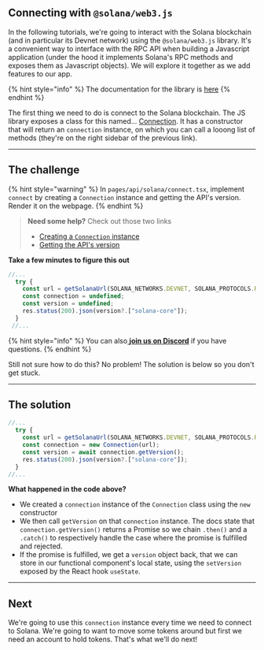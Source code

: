 ## Connecting with `@solana/web3.js`

In the following tutorials, we're going to interact with the Solana blockchain (and in particular its Devnet network) using the `@solana/web3.js` library. It's a convenient way to interface with the RPC API when building a Javascript application (under the hood it implements Solana's RPC methods and exposes them as Javascript objects). We will explore it together as we add features to our app.

{% hint style="info" %}
The documentation for the library is [here](https://solana-labs.github.io/solana-web3.js/)
{% endhint %}

The first thing we need to do is connect to the Solana blockchain. The JS library exposes a class for this named... [Connection](https://solana-labs.github.io/solana-web3.js/classes/Connection.html). It has a constructor that will return an `connection` instance, on which you can call a looong list of methods (they're on the right sidebar of the previous link).

----------------------------------


## The challenge

{% hint style="warning" %}
In `pages/api/solana/connect.tsx`, implement `connect` by creating a `Connection` instance and getting the API's version. Render it on the webpage.
{% endhint %}

>**Need some help?** Check out those two links
>* [Creating a `Connection` instance](https://solana-labs.github.io/solana-web3.js/classes/Connection.html#constructor)  
>* [Getting the API's version](https://solana-labs.github.io/solana-web3.js/classes/Connection.html#getversion)

**Take a few minutes to figure this out**

```typescript
//...
  try {
    const url = getSolanaUrl(SOLANA_NETWORKS.DEVNET, SOLANA_PROTOCOLS.RPC);
    const connection = undefined;
    const version = undefined;
    res.status(200).json(version?.["solana-core"]);
  }
 //...
```

{% hint style="info" %}
You can also[ **join us on Discord**](https://discord.gg/fszyM7K) if you have questions.
{% endhint %}

Still not sure how to do this? No problem! The solution is below so you don't get stuck.

----------------------------------

## The solution

```typescript
//...
  try {
    const url = getSolanaUrl(SOLANA_NETWORKS.DEVNET, SOLANA_PROTOCOLS.RPC);
    const connection = new Connection(url);
    const version = await connection.getVersion();
    res.status(200).json(version?.["solana-core"]);
  } 
//...
```

**What happened in the code above?**

* We created a `connection` instance of the `Connection` class using the `new` constructor
* We then call `getVersion` on that `connection` instance. The docs state that `connection.getVersion()` returns a Promise so we chain `.then()` and a `.catch()` to respectively handle the case where the promise is fulfilled and rejected.
* If the promise is fulfilled, we get a `version` object back, that we can store in our functional component's local state, using the `setVersion` exposed by the React hook `useState`.

----------------------------------

## Next

We're going to use this `connection` instance every time we need to connect to Solana. We're going to want to move some tokens around but first we need an account to hold tokens. That's what we'll do next!
